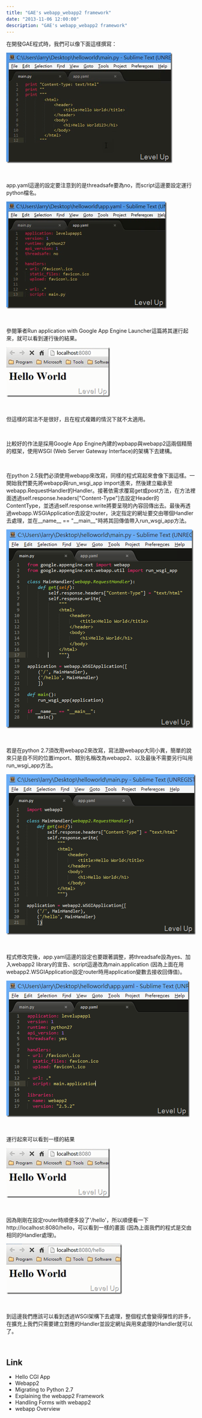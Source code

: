 ```yaml
---
title: "GAE's webapp_webapp2 framework"
date: "2013-11-06 12:00:00"
description: "GAE's webapp_webapp2 framework"
---
```


<p>
	在開發GAE程式時，我們可以像下面這樣撰寫：</p>
<p>
	<img alt="image" border="0" height="294" src="\images\posts\4546807f-c39d-4d45-b514-656a7f7fd784\image_thumb.png" style="border-top: 0px; border-right: 0px; border-bottom: 0px; border-left: 0px" width="442" /></p>
<p>
	 </p>
<p>
	app.yaml這邊的設定要注意到的是threadsafe要為no，而script這邊要設定運行python檔名。</p>
<p>
	<img alt="image" border="0" height="285" src="\images\posts\4546807f-c39d-4d45-b514-656a7f7fd784\image_thumb_1.png" style="border-top: 0px; border-right: 0px; border-bottom: 0px; border-left: 0px" width="427" /></p>
<p>
	 </p>
<p>
	參閱筆者Run application with Google App Engine Launcher這篇將其運行起來，就可以看到運行後的結果。</p>
<p>
	<img alt="image" border="0" height="133" src="\images\posts\4546807f-c39d-4d45-b514-656a7f7fd784\image_thumb_2.png" style="border-top: 0px; border-right: 0px; border-bottom: 0px; border-left: 0px" width="276" /></p>
<p>
	 </p>
<p>
	但這樣的寫法不是很好，且在程式複雜的情況下就不太適用。</p>
<p>
	 </p>
<p>
	比較好的作法是採用Google App Engine內建的wpbapp與webapp2這兩個精簡的框架，使用WSGI (Web Server Gateway Interface)的架構下去建構。</p>
<p>
	 </p>
<p>
	在python 2.5我們必須使用webapp來改寫，同樣的程式寫起來會像下面這樣。一開始我們要先將webapp與run_wsgi_app import進來，然後建立繼承至webapp.RequestHandler的Handler。接著依需求覆寫get或post方法，在方法裡面透過self.response.headers["Content-Type"]去設定Header的ContentType，並透過self.response.write將要呈現的內容回傳出去。最後再透過webapp.WSGIApplication去設定router，決定指定的網址要交由哪個Handler去處理，並在__name__ == "__main__"時將其回傳值帶入run_wsgi_app方法。</p>
<p>
	<img alt="image" border="0" height="529" src="\images\posts\4546807f-c39d-4d45-b514-656a7f7fd784\image_thumb_6.png" style="border-top: 0px; border-right: 0px; border-bottom: 0px; border-left: 0px" width="498" /></p>
<p>
	 </p>
<p>
	若是在python 2.7須改用webapp2來改寫，寫法跟webapp大同小異，簡單的說來只是自不同的位置import、類別名稱改為webapp2、以及最後不需要另行叫用run_wsgi_app方法。</p>
<p>
	<img alt="image" border="0" height="427" src="\images\posts\4546807f-c39d-4d45-b514-656a7f7fd784\image_thumb_3.png" style="border-top: 0px; border-right: 0px; border-bottom: 0px; border-left: 0px" width="519" /></p>
<p>
	 </p>
<p>
	程式修改完後，app.yaml這邊的設定也要跟著調整，將threadsafe設為yes、加入webapp2 library的宣告、script這邊改為main.application (因為上面在用webapp2.WSGIApplication設定router時用application變數去接收回傳值)。</p>
<p>
	<img alt="image" border="0" height="363" src="\images\posts\4546807f-c39d-4d45-b514-656a7f7fd784\image_thumb_4.png" style="border-top: 0px; border-right: 0px; border-bottom: 0px; border-left: 0px" width="488" /></p>
<p>
	 </p>
<p>
	運行起來可以看到一樣的結果</p>
<p>
	<img alt="image" border="0" height="133" src="\images\posts\4546807f-c39d-4d45-b514-656a7f7fd784\image_thumb_2.png" style="border-top: 0px; border-right: 0px; border-bottom: 0px; border-left: 0px" width="276" /></p>
<p>
	 </p>
<p>
	因為剛剛在設定router時順便多設了'/hello'，所以順便看一下http://localhost:8080/hello，可以看到一樣的畫面 (因為上面我們的程式是交由相同的Handler處理)。</p>
<p>
	<img alt="image" border="0" height="134" src="\images\posts\4546807f-c39d-4d45-b514-656a7f7fd784\image_thumb_5.png" style="border-top: 0px; border-right: 0px; border-bottom: 0px; border-left: 0px" width="308" /></p>
<p>
	 </p>
<p>
	到這邊我們應該可以看到透過WSGI架構下去處理，整個程式會變得彈性的許多，在擴充上我們只需要建立對應的Handler並設定網址與用來處理的Handler就可以了。</p>
<p>
	 </p>
<h2>
	Link</h2>
<ul>
	<li>
		Hello CGI App</li>
	<li>
		Webapp2</li>
	<li>
		Migrating to Python 2.7</li>
	<li>
		Explaining the webapp2 Framework</li>
	<li>
		Handling Forms with webapp2</li>
	<li>
		webapp Overview</li>
</ul>
